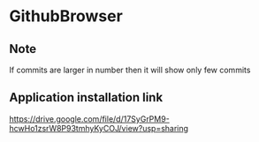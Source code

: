 # GithubBrowser

## Note
If commits are larger in number then it will show only few commits

## Application installation link
https://drive.google.com/file/d/17SyGrPM9-hcwHo1zsrW8P93tmhyKyCOJ/view?usp=sharing
